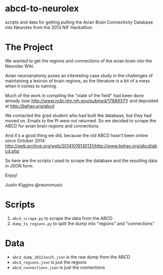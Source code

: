 # abcd-to-neurolex
scripts and data for getting pulling the Avian Brain Connectivity Database into Neurolex from the 2013 NIF Hackathon


# The Project

We wanted to get the regions and connections of the avian brain into the Neurolex Wiki.

Avian neuroanatomy poses an interesting case study in the challenges of maintaining a lexicon of brain regions, as the literature is a bit of a mess when it comes to naming. 

Much of the work in compiling the "state of the field" had been done already (see http://www.ncbi.nlm.nih.gov/pubmed/17889371) and deposited at http://behav.org/abcd

We contacted the grad student who had built the database, but they had moved on. Emails to the PI were not returned. So we decided to scrape the ABCD for avian brain regions and connections.

And it's a good thing we did, because the old ABCD hasn't been online since October 2014: http://web.archive.org/web/20141019130131/http://www.behav.org/abcd/abcd.php

So here are the scripts I used to scrape the database and the resulting data in JSON form.

Enjoy!

Justin Kiggins
@neuromusic

# Scripts

1. `abcd_scrape.py` to scrape the data from the ABCD
2. `dump_to_regions.py` to split the dump into "regions" and "connections"

# Data

- `abcd_dump_2012Jun25.json` is the raw dump from the ABCD
- `abcd_regions.json` is just the regions
- `abcd_connections.json` is just the connections
